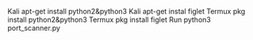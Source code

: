 Kali apt-get install python2&python3
Kali apt-get instal figlet
Termux pkg install python2&python3
Termux pkg install figlet
Run python3 port_scanner.py
